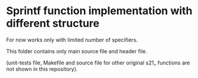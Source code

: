 # Sprintf function implementation with different structure
For now works only with limited number of specifiers.

This folder contains only main source file and header file.

(unit-tests file, Makefile and source file for other original
s21_ functions are not shown in this repository).
